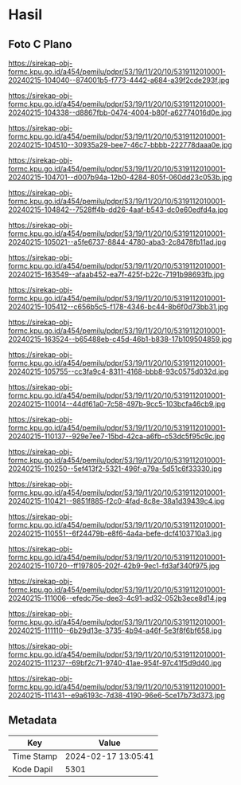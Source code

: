 # Hasil

## Foto C Plano

https://sirekap-obj-formc.kpu.go.id/a454/pemilu/pdpr/53/19/11/20/10/5319112010001-20240215-104040--874001b5-f773-4442-a684-a39f2cde293f.jpg

https://sirekap-obj-formc.kpu.go.id/a454/pemilu/pdpr/53/19/11/20/10/5319112010001-20240215-104338--d8867fbb-0474-4004-b80f-a62774016d0e.jpg

https://sirekap-obj-formc.kpu.go.id/a454/pemilu/pdpr/53/19/11/20/10/5319112010001-20240215-104510--30935a29-bee7-46c7-bbbb-222778daaa0e.jpg

https://sirekap-obj-formc.kpu.go.id/a454/pemilu/pdpr/53/19/11/20/10/5319112010001-20240215-104701--d007b94a-12b0-4284-805f-060dd23c053b.jpg

https://sirekap-obj-formc.kpu.go.id/a454/pemilu/pdpr/53/19/11/20/10/5319112010001-20240215-104842--7528ff4b-dd26-4aaf-b543-dc0e60edfd4a.jpg

https://sirekap-obj-formc.kpu.go.id/a454/pemilu/pdpr/53/19/11/20/10/5319112010001-20240215-105021--a5fe6737-8844-4780-aba3-2c8478fb11ad.jpg

https://sirekap-obj-formc.kpu.go.id/a454/pemilu/pdpr/53/19/11/20/10/5319112010001-20240215-163549--afaab452-ea7f-425f-b22c-7191b98693fb.jpg

https://sirekap-obj-formc.kpu.go.id/a454/pemilu/pdpr/53/19/11/20/10/5319112010001-20240215-105412--c656b5c5-f178-4346-bc44-8b6f0d73bb31.jpg

https://sirekap-obj-formc.kpu.go.id/a454/pemilu/pdpr/53/19/11/20/10/5319112010001-20240215-163524--b65488eb-c45d-46b1-b838-17b109504859.jpg

https://sirekap-obj-formc.kpu.go.id/a454/pemilu/pdpr/53/19/11/20/10/5319112010001-20240215-105755--cc3fa9c4-8311-4168-bbb8-93c0575d032d.jpg

https://sirekap-obj-formc.kpu.go.id/a454/pemilu/pdpr/53/19/11/20/10/5319112010001-20240215-110014--44df61a0-7c58-497b-9cc5-103bcfa46cb9.jpg

https://sirekap-obj-formc.kpu.go.id/a454/pemilu/pdpr/53/19/11/20/10/5319112010001-20240215-110137--929e7ee7-15bd-42ca-a6fb-c53dc5f95c9c.jpg

https://sirekap-obj-formc.kpu.go.id/a454/pemilu/pdpr/53/19/11/20/10/5319112010001-20240215-110250--5ef413f2-5321-496f-a79a-5d51c6f33330.jpg

https://sirekap-obj-formc.kpu.go.id/a454/pemilu/pdpr/53/19/11/20/10/5319112010001-20240215-110421--9851f885-f2c0-4fad-8c8e-38a1d39439c4.jpg

https://sirekap-obj-formc.kpu.go.id/a454/pemilu/pdpr/53/19/11/20/10/5319112010001-20240215-110551--6f24479b-e8f6-4a4a-befe-dcf4103710a3.jpg

https://sirekap-obj-formc.kpu.go.id/a454/pemilu/pdpr/53/19/11/20/10/5319112010001-20240215-110720--ff197805-202f-42b9-9ec1-fd3af340f975.jpg

https://sirekap-obj-formc.kpu.go.id/a454/pemilu/pdpr/53/19/11/20/10/5319112010001-20240215-111006--efedc75e-dee3-4c91-ad32-052b3ece8d14.jpg

https://sirekap-obj-formc.kpu.go.id/a454/pemilu/pdpr/53/19/11/20/10/5319112010001-20240215-111110--6b29d13e-3735-4b94-a46f-5e3f8f6bf658.jpg

https://sirekap-obj-formc.kpu.go.id/a454/pemilu/pdpr/53/19/11/20/10/5319112010001-20240215-111237--69bf2c71-9740-41ae-954f-97c41f5d9d40.jpg

https://sirekap-obj-formc.kpu.go.id/a454/pemilu/pdpr/53/19/11/20/10/5319112010001-20240215-111431--e9a6193c-7d38-4190-96e6-5ce17b73d373.jpg


## Metadata

| Key        | Value               |
| ---------- | ------------------- |
| Time Stamp | 2024-02-17 13:05:41 |
| Kode Dapil | 5301                |



